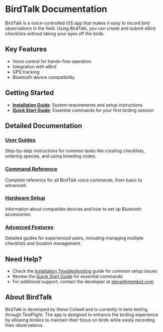 # BirdTalk Documentation

BirdTalk is a voice-controlled iOS app that makes it easy to record bird observations in the field. Using BirdTalk, you can create and submit eBird checklists without taking your eyes off the birds.

## Key Features

- Voice control for hands-free operation
- Integration with eBird
- GPS tracking
- Bluetooth device compatibility

## Getting Started

- **[Installation Guide](installation/index.md)**: System requirements and setup instructions
- **[Quick Start Guide](quickstart/index.md)**: Essential commands for your first birding session

## Detailed Documentation

### [User Guides](guides/index.md)
Step-by-step instructions for common tasks like creating checklists, entering species, and using breeding codes.

### [Command Reference](commands/index.md)
Complete reference for all BirdTalk voice commands, from basic to advanced.

### [Hardware Setup](hardware/index.md)
Information about compatible devices and how to set up Bluetooth accessories.

### [Advanced Features](advanced/index.md)
Detailed guides for experienced users, including managing multiple checklists and location management.

## Need Help?

- Check the [Installation Troubleshooting](installation/troubleshooting.md) guide for common setup issues
- Review the [Quick Start Guide](quickstart/first-session.md) for essential commands
- For additional support, contact the developer at [steve@membot.com](mailto:steve@membot.com)

## About BirdTalk

BirdTalk is developed by Steve Colwell and is currently in beta testing through TestFlight. The app is designed to enhance the birding experience by allowing birders to maintain their focus on birds while easily recording their observations.